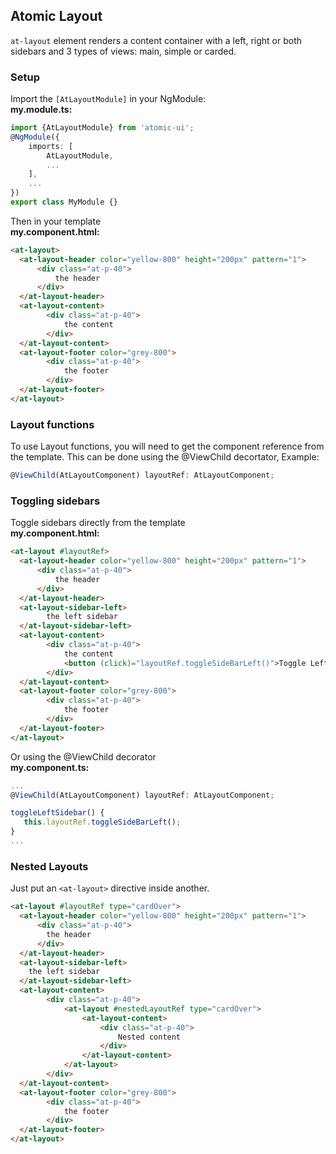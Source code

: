 ## Atomic Layout

`at-layout` element renders a content container with a left, right or
both sidebars and 3 types of views: main, simple or carded.

### Setup
Import the `[AtLayoutModule]` in your NgModule:<br>
**my.module.ts:**
```typescript
import {AtLayoutModule} from 'atomic-ui';
@NgModule({
    imports: [
        AtLayoutModule,
        ...
    ],
    ...
})
export class MyModule {}
```

Then in your template<br>
**my.component.html:**
```html
<at-layout>
  <at-layout-header color="yellow-800" height="200px" pattern="1">
      <div class="at-p-40">
          the header
      </div>
  </at-layout-header>
  <at-layout-content>
        <div class="at-p-40">
            the content
        </div>
  </at-layout-content>
  <at-layout-footer color="grey-800">
        <div class="at-p-40">
            the footer
        </div>
  </at-layout-footer>
</at-layout>
```

### Layout functions
To use Layout functions, you will need to get the component reference from the template. This can be done using the 
@ViewChild decortator, Example:
```typescript
@ViewChild(AtLayoutComponent) layoutRef: AtLayoutComponent;
```


### Toggling sidebars
Toggle sidebars directly from the template<br>
**my.component.html:**
```html
<at-layout #layoutRef>
  <at-layout-header color="yellow-800" height="200px" pattern="1">
      <div class="at-p-40">
          the header
      </div>
  </at-layout-header>
  <at-layout-sidebar-left>
        the left sidebar
  </at-layout-sidebar-left>
  <at-layout-content>
        <div class="at-p-40">
            the content
            <button (click)="layoutRef.toggleSideBarLeft()">Toggle Left sidebar</button>
        </div>
  </at-layout-content>
  <at-layout-footer color="grey-800">
        <div class="at-p-40">
            the footer
        </div>
  </at-layout-footer>
</at-layout>
```

Or using the @ViewChild decorator<br>
**my.component.ts:**
```typescript
...
@ViewChild(AtLayoutComponent) layoutRef: AtLayoutComponent;

toggleLeftSidebar() {
   this.layoutRef.toggleSideBarLeft();
}
...
```


### Nested Layouts
Just put an `<at-layout>` directive inside another.
```html
<at-layout #layoutRef type="cardOver">
  <at-layout-header color="yellow-800" height="200px" pattern="1">
      <div class="at-p-40">
        the header
      </div>
  </at-layout-header>
  <at-layout-sidebar-left>
    the left sidebar
  </at-layout-sidebar-left>
  <at-layout-content>
        <div class="at-p-40">
            <at-layout #nestedLayoutRef type="cardOver">
                <at-layout-content>
                    <div class="at-p-40">
                        Nested content
                    </div>
                </at-layout-content>
            </at-layout>
        </div>
  </at-layout-content>
  <at-layout-footer color="grey-800">
        <div class="at-p-40">
            the footer
        </div>
  </at-layout-footer>
</at-layout>
```